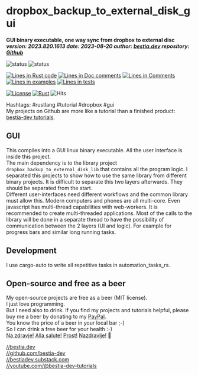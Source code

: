 <!-- markdownlint-disable MD041 -->
[//]: # (auto_md_to_doc_comments segment start A)

# dropbox_backup_to_external_disk_gui

[//]: # (auto_cargo_toml_to_md start)

**GUI binary executable, one way sync from dropbox to external disc**  
***version: 2023.820.1613 date: 2023-08-20 author: [bestia.dev](https://bestia.dev) repository: [Github](https://github.com/bestia-dev/dropbox_backup_to_external_disk_gui/)***  

[//]: # (auto_cargo_toml_to_md end)

![status](https://img.shields.io/badge/maintained-green) 
![status](https://img.shields.io/badge/work_in_progress-yellow) 

[//]: # (auto_lines_of_code start)
[![Lines in Rust code](https://img.shields.io/badge/Lines_in_Rust-1549-green.svg)](https://github.com/bestia-dev/dropbox_backup_to_external_disk_gui/)
[![Lines in Doc comments](https://img.shields.io/badge/Lines_in_Doc_comments-280-blue.svg)](https://github.com/bestia-dev/dropbox_backup_to_external_disk_gui/)
[![Lines in Comments](https://img.shields.io/badge/Lines_in_comments-182-purple.svg)](https://github.com/bestia-dev/dropbox_backup_to_external_disk_gui/)
[![Lines in examples](https://img.shields.io/badge/Lines_in_examples-0-yellow.svg)](https://github.com/bestia-dev/dropbox_backup_to_external_disk_gui/)
[![Lines in tests](https://img.shields.io/badge/Lines_in_tests-0-orange.svg)](https://github.com/bestia-dev/dropbox_backup_to_external_disk_gui/)

[//]: # (auto_lines_of_code end)

[![License](https://img.shields.io/badge/license-MIT-blue.svg)](https://github.com/bestia-dev/dropbox_backup_to_external_disk_gui/blob/main/LICENSE)
[![Rust](https://github.com/bestia-dev/dropbox_backup_to_external_disk_gui/workflows/rust_fmt_auto_build_test/badge.svg)](https://github.com/bestia-dev/dropbox_backup_to_external_disk_gui/)
![Hits](https://bestia.dev/webpage_hit_counter/get_svg_image/584868797.svg)

Hashtags: #rustlang #tutorial #dropbox #gui  
My projects on Github are more like a tutorial than a finished product: [bestia-dev tutorials](https://github.com/bestia-dev/tutorials_rust_wasm).

## GUI

This compiles into a GUI linux binary executable. All the user interface is inside this project.  
The main dependency is to the library project `dropbox_backup_to_external_disk_lib` that contains all the program logic.  I separated this projects to show how to use the same library from different binary projects. It is difficult to separate this two layers afterwards. They should be separated from the start.  
Different user-interfaces need different workflows and the common library must allow this. Modern computers and phones are all multi-core. Even javascript has multi-thread capabilities with web-workers. It is recommended to create multi-threaded applications. Most of the calls to the library will be done in a separate thread to have the possibility of communication between the 2 layers (UI and logic). For example for progress bars and similar long running tasks.  

## Development

I use cargo-auto to write all repetitive tasks in automation_tasks_rs.  

## Open-source and free as a beer

My open-source projects are free as a beer (MIT license).  
I just love programming.  
But I need also to drink. If you find my projects and tutorials helpful, please buy me a beer by donating to my [PayPal](https://paypal.me/LucianoBestia).  
You know the price of a beer in your local bar ;-)  
So I can drink a free beer for your health :-)  
[Na zdravje!](https://translate.google.com/?hl=en&sl=sl&tl=en&text=Na%20zdravje&op=translate) [Alla salute!](https://dictionary.cambridge.org/dictionary/italian-english/alla-salute) [Prost!](https://dictionary.cambridge.org/dictionary/german-english/prost) [Nazdravlje!](https://matadornetwork.com/nights/how-to-say-cheers-in-50-languages/) 🍻

[//bestia.dev](https://bestia.dev)  
[//github.com/bestia-dev](https://github.com/bestia-dev)  
[//bestiadev.substack.com](https://bestiadev.substack.com)  
[//youtube.com/@bestia-dev-tutorials](https://youtube.com/@bestia-dev-tutorials)  

[//]: # (auto_md_to_doc_comments segment end A)
